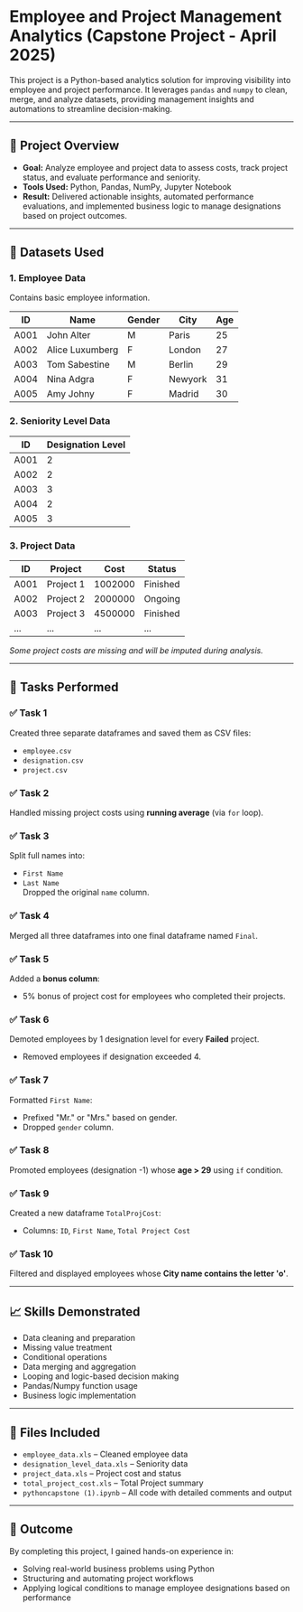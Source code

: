 # Employee and Project Management Analytics (Capstone Project - April 2025)

This project is a Python-based analytics solution for improving visibility into employee and project performance. It leverages `pandas` and `numpy` to clean, merge, and analyze datasets, providing management insights and automations to streamline decision-making.

---

## 📌 Project Overview

- **Goal:** Analyze employee and project data to assess costs, track project status, and evaluate performance and seniority.
- **Tools Used:** Python, Pandas, NumPy, Jupyter Notebook
- **Result:** Delivered actionable insights, automated performance evaluations, and implemented business logic to manage designations based on project outcomes.

---

## 📂 Datasets Used

### 1. **Employee Data**
Contains basic employee information.

| ID   | Name            | Gender | City     | Age |
|------|-----------------|--------|----------|-----|
| A001 | John Alter      | M      | Paris    | 25  |
| A002 | Alice Luxumberg | F      | London   | 27  |
| A003 | Tom Sabestine   | M      | Berlin   | 29  |
| A004 | Nina Adgra      | F      | Newyork  | 31  |
| A005 | Amy Johny       | F      | Madrid   | 30  |

### 2. **Seniority Level Data**

| ID   | Designation Level |
|------|-------------------|
| A001 | 2                 |
| A002 | 2                 |
| A003 | 3                 |
| A004 | 2                 |
| A005 | 3                 |

### 3. **Project Data**

| ID   | Project     | Cost     | Status   |
|------|-------------|----------|----------|
| A001 | Project 1   | 1002000  | Finished |
| A002 | Project 2   | 2000000  | Ongoing  |
| A003 | Project 3   | 4500000  | Finished |
| ...  | ...         | ...      | ...      |

*Some project costs are missing and will be imputed during analysis.*

---

## 🔧 Tasks Performed

### ✅ Task 1
Created three separate dataframes and saved them as CSV files:
- `employee.csv`
- `designation.csv`
- `project.csv`

### ✅ Task 2
Handled missing project costs using **running average** (via `for` loop).

### ✅ Task 3
Split full names into:
- `First Name`
- `Last Name`  
Dropped the original `name` column.

### ✅ Task 4
Merged all three dataframes into one final dataframe named `Final`.

### ✅ Task 5
Added a **bonus column**:
- 5% bonus of project cost for employees who completed their projects.

### ✅ Task 6
Demoted employees by 1 designation level for every **Failed** project.
- Removed employees if designation exceeded 4.

### ✅ Task 7
Formatted `First Name`:
- Prefixed "Mr." or "Mrs." based on gender.
- Dropped `gender` column.

### ✅ Task 8
Promoted employees (designation -1) whose **age > 29** using `if` condition.

### ✅ Task 9
Created a new dataframe `TotalProjCost`:
- Columns: `ID`, `First Name`, `Total Project Cost`

### ✅ Task 10
Filtered and displayed employees whose **City name contains the letter 'o'**.

---

## 📈 Skills Demonstrated

- Data cleaning and preparation
- Missing value treatment
- Conditional operations
- Data merging and aggregation
- Looping and logic-based decision making
- Pandas/Numpy function usage
- Business logic implementation

---

## 📁 Files Included

- `employee_data.xls` – Cleaned employee data  
- `designation_level_data.xls` – Seniority data  
- `project_data.xls` – Project cost and status
- `total_project_cost.xls` – Total Project summary
- `pythoncapstone (1).ipynb` – All code with detailed comments and output

---

## 🏁 Outcome

By completing this project, I gained hands-on experience in:

- Solving real-world business problems using Python
- Structuring and automating project workflows
- Applying logical conditions to manage employee designations based on performance
